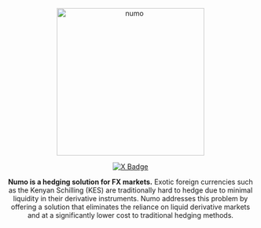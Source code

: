 <div align="center">
  <img src="https://github.com/user-attachments/assets/c2a84982-6d83-4c61-a11d-3de4a5707060" alt="numo" width="300">

  [![X Badge](https://badgen.net/badge/icon/twitter?icon=twitter&label)](https://x.com/numocash)

**Numo is a hedging solution for FX markets.** Exotic foreign currencies such as the Kenyan Schilling (KES) are traditionally hard to hedge due to minimal liquidity in their derivative instruments. Numo addresses this problem by offering a solution that eliminates the reliance on liquid derivative markets and at a significantly lower cost to traditional hedging methods.
  
</div>
